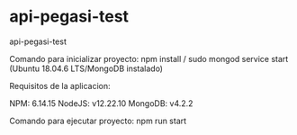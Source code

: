 # api-pegasi-test
api-pegasi-test

Comando para inicializar proyecto: npm install / sudo mongod service start (Ubuntu 18.04.6 LTS/MongoDB instalado)

Requisitos de la aplicacion:

NPM: 6.14.15
NodeJS: v12.22.10
MongoDB: v4.2.2

Comando para ejecutar proyecto: npm run start
